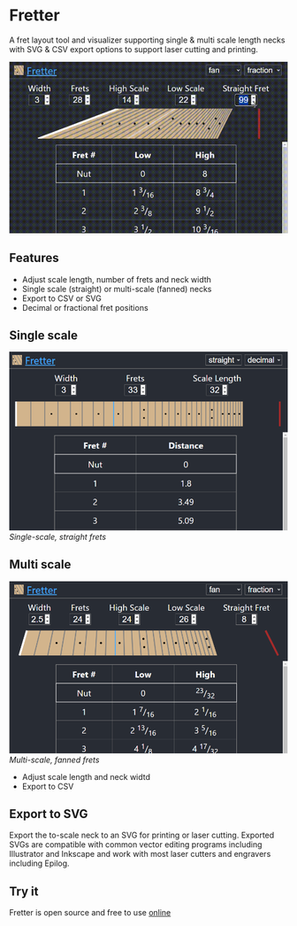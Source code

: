 # Fretter

A fret layout tool and visualizer supporting single & multi scale length necks with SVG & CSV export options to support laser cutting and printing.

![Recording of the utility being used to design a fretted neck](fretter-in-use.gif)

## Features

- Adjust scale length, number of frets and neck width
- Single scale (straight) or multi-scale (fanned) necks
- Export to CSV or SVG
- Decimal or fractional fret positions

## Single scale

![Image of straight bass neck being designed with Fretter](straight.png)
_Single-scale, straight frets_

## Multi scale

![Image of fanned guitar neck being designed with Fretter](fretter.png)
_Multi-scale, fanned frets_

- Adjust scale length and neck widtd
- Export to CSV

## Export to SVG

Export the to-scale neck to an SVG for printing or laser cutting. Exported SVGs are compatible with common vector editing programs including Illustrator and Inkscape and work with most laser cutters and engravers including Epilog.

## Try it

Fretter is open source and free to use [online](https://macflash.github.io/fretter)
